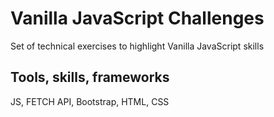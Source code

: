 # Vanilla JavaScript Challenges

Set of technical exercises to highlight Vanilla JavaScript skills

## Tools, skills, frameworks

JS, FETCH API, Bootstrap, HTML, CSS

